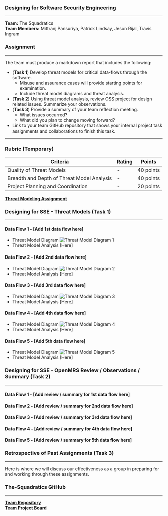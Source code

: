 ### Designing for Software Security Engineering

----

__Team:__ The Squadratics  
__Team Members:__ Mittranj Pansuriya, Patrick Lindsay, Jeson Rijal, Travis Ingram

### Assignment
---

The team must produce a markdown report that includes the following:

* (__Task 1__) Develop threat models for critical data-flows through the software.
  * Misuse and assurance cases will provide starting points for examination.
  * Include threat model diagrams and threat analysis.
* (__Task 2__) Using threat model analysis, review OSS project for design related issues. Summarize your observations.
* (__Task 3__) Provide a summary of your team reflection meeting.
  * What issues occurred?
  * What did you plan to change moving forward?
* Link to your team GitHub repository that shows your internal project task assignments and collaborations to finish this task.

---

### Rubric (Temporary)

|Criteria|Rating|Points|
|---|---|---|
|Quality of Threat Models| - | 40 points|
|Breadth and Depth of Threat Model Analysis| - | 40 points|
|Project Planning and Coordination| - | 20 points|

[__Threat Modeling Assignment__](https://robinagandhi.github.io/swa/slides/lecture-4/design-for-software-se.html#66)

### Designing for SSE - Threat Models (Task 1)
---

#### Data Flow 1 - [Add 1st data flow here]
 * Threat Model Diagram ![Threat Model Diagram 1]()
 * Threat Model Analysis [Here]

#### Data Flow 2 - [Add 2nd data flow here]
 * Threat Model Diagram ![Threat Model Diagram 2]()
 * Threat Model Analysis [Here]

#### Data Flow 3 - [Add 3rd data flow here]
 * Threat Model Diagram ![Threat Model Diagram 3]()
 * Threat Model Analysis [Here]

#### Data Flow 4 - [Add 4th data flow here]
 * Threat Model Diagram ![Threat Model Diagram 4]()
 * Threat Model Analysis [Here]

#### Data Flow 5 - [Add 5th data flow here]
 * Threat Model Diagram ![Threat Model Diagram 5]()
 * Threat Model Analysis [Here]

### Designing for SSE - OpenMRS Review / Observations / Summary (Task 2) 
---

#### Data Flow 1 - [Add review / summary for 1st data flow here]

#### Data Flow 2 - [Add review / summary for 2nd data flow here]

#### Data Flow 3 - [Add review / summary for 3rd data flow here]

#### Data Flow 4 - [Add review / summary for 4th data flow here]

#### Data Flow 5 - [Add review / summary for 5th data flow here]

### Retrospective of Past Assignments (Task 3) 
---

Here is where we will discuss our effectiveness as a group in preparing for and working through these assignments.

### The-Squadratics GitHub
---
[__Team Repository__](https://github.com/The-Squadratics/openMRS_security_project)  
[__Team Project Board__](https://github.com/The-Squadratics/openMRS_security_project/projects/1)
